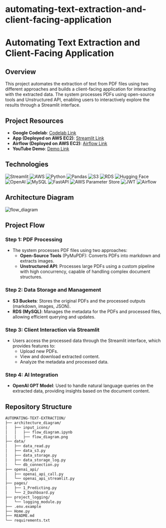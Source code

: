 # automating-text-extraction-and-client-facing-application

# Automating Text Extraction and Client-Facing Application

## Overview

This project automates the extraction of text from PDF files using two different approaches and builds a client-facing application for interacting with the extracted data. The system processes PDFs using open-source tools and Unstructured API, enabling users to interactively explore the results through a Streamlit interface.

## Project Resources

- **Google Codelab**: [Codelab Link](#)
- **App (Deployed  on AWS EC2)**: [Streamlit Link](#)
- **Airflow (Deployed on AWS EC2)**: [Airflow Link](#)
- **YouTube Demo**: [Demo Link](#)

## Technologies

![Streamlit](https://img.shields.io/badge/Streamlit-FF4B4B?style=for-the-badge&logo=streamlit&logoColor=white)
![AWS](https://img.shields.io/badge/Amazon%20AWS-232F3E?style=for-the-badge&logo=amazon-aws&logoColor=white)
![Python](https://img.shields.io/badge/Python-3776AB?style=for-the-badge&logo=python&logoColor=white)
![Pandas](https://img.shields.io/badge/Pandas-150458?style=for-the-badge&logo=pandas&logoColor=white)
![S3](https://img.shields.io/badge/Amazon%20S3-569A31?style=for-the-badge&logo=amazon-s3&logoColor=white)
![RDS](https://img.shields.io/badge/Amazon%20RDS-527FFF?style=for-the-badge&logo=amazon-rds&logoColor=white)
![Hugging Face](https://img.shields.io/badge/Hugging%20Face-FFD43B?style=for-the-badge&logo=huggingface&logoColor=black)
![OpenAI](https://img.shields.io/badge/OpenAI-412991?style=for-the-badge&logo=openai&logoColor=white)
![MySQL](https://img.shields.io/badge/MySQL-4479A1?style=for-the-badge&logo=mysql&logoColor=white)
![FastAPI](https://img.shields.io/badge/FastAPI-009688?style=for-the-badge&logo=fastapi&logoColor=white)
![AWS Parameter Store](https://img.shields.io/badge/AWS%20Parameter%20Store-FF9900?style=for-the-badge&logo=amazon-aws&logoColor=white)
![JWT](https://img.shields.io/badge/JWT-000000?style=for-the-badge&logo=JSON-web-tokens&logoColor=white)
![Airflow](https://img.shields.io/badge/Airflow-017CEE?style=for-the-badge&logo=apache-airflow&logoColor=white)


## Architecture Diagram

![flow_diagram](https://github.com/user-attachments/assets/4d9323d3-155e-40a9-8f91-8d25b2cb4c6e)


## Project Flow

### Step 1: PDF Processing
- The system processes PDF files using two approaches:
    - **Open-Source Tools** (PyMuPDF): Converts PDFs into markdown and extracts images.
    - **Unstructured API**: Processes large PDFs using a custom pipeline with high concurrency, capable of handling complex document structures.

### Step 2: Data Storage and Management
- **S3 Buckets**: Stores the original PDFs and the processed outputs (markdown, images, JSON).
- **RDS (MySQL)**: Manages the metadata for the PDFs and processed files, allowing efficient querying and updates.

### Step 3: Client Interaction via Streamlit
- Users access the processed data through the Streamlit interface, which provides features to:
    - Upload new PDFs.
    - View and download extracted content.
    - Analyze the metadata and processed data.

### Step 4: AI Integration
- **OpenAI GPT Model**: Used to handle natural language queries on the extracted data, providing insights based on the document content.

## Repository Structure

```bash
AUTOMATING-TEXT-EXTRACTION/
├── architecture_diagram/
│   ├── input_icons/
│   │   ├── flow_diagram.ipynb
│   │   ├── flow_diagram.png
├── data/
│   ├── data_read.py
│   ├── data_s3.py
│   ├── data_storage.py
│   ├── data_storage_log.py
│   └── db_connection.py
├── openai_api/
│   ├── openai_api_call.py
│   └── openai_api_streamlit.py
├── pages/
│   ├── 1_Predicting.py
│   └── 2_Dashboard.py
├── project_logging/
│   └── logging_module.py
├── .env.example
├── Home.py
├── README.md
└── requirements.txt
